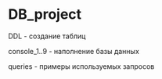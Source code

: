 # DB_project
DDL - создание таблиц

console_1..9 - наполнение базы данных

queries - примеры используемых запросов
